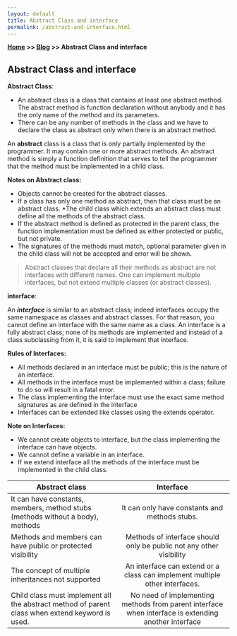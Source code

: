```yaml
---
layout: default
title: Abstract Class and interface
permalink: /abstract-and-interface.html
---
```

**[Home](https://supravatm.github.io/) >> [Blog](https://supravatm.github.io/blogs.html) >> Abstract Class and interface**

## Abstract Class and interface

**Abstract Class**:
* An abstract class is a class that contains at least one abstract method. The abstract method is function declaration without anybody and it has the only name of the method and its parameters.
* There can be any number of methods in the class and we have to declare the class as abstract only when there is an abstract method.

<p>An <b>abstract</b> class is a class that is only partially implemented by the programmer. It may contain one or more abstract methods. An abstract method is simply a function definition that serves to tell the programmer that the method must be implemented in a child class.</p>

**Notes on Abstract class:**

* Objects cannot be created for the abstract classes.
* If a class has only one method as abstract, then that class must be an abstract class.
*The child class which extends an abstract class must define all the methods of the abstract class.
* If the abstract method is defined as protected in the parent class, the function implementation must be defined as either protected or public, but not private.
* The signatures of the methods must match, optional parameter given in the child class will not be accepted and error will be shown.
>Abstract classes that declare all their methods as abstract are not interfaces with different names. One can implement multiple interfaces, but not extend multiple classes (or abstract classes).

**interface**:
<p>An <b><i>interface</i></b> is similar to an abstract class; indeed interfaces occupy the same namespace as classes and abstract classes. For that reason, you cannot define an interface with the same name as a class. An interface is a fully abstract class; none of its methods are implemented and instead of a class subclassing from it, it is said to implement that interface.</p>

**Rules of Interfaces:**
* All methods declared in an interface must be public; this is the nature of an interface.
* All methods in the interface must be implemented within a class; failure to do so will result in a fatal error.
* The class implementing the interface must use the exact same method signatures as are defined in the interface
* Interfaces can be extended like classes using the extends operator.

**Note on Interfaces:**
* We cannot create objects to interface, but the class implementing the interface can have objects.
* We cannot define a variable in an interface.
* If we extend interface all the methods of the interface must be implemented in the child class.


| Abstract class        | Interface           |
| ------------- |:-------------:|
| It can have constants, members, method stubs (methods without a body), methods | It can only have constants and methods stubs.|
| Methods and members can have public or protected visibility      | Methods of interface should only be public not any other visibility      |
| The concept of multiple inheritances not supported | An interface can extend or a class can implement multiple other interfaces.      |
| Child class must implement all the abstract method of parent class when extend keyword is used. | No need of implementing methods from parent interface when interface is extending another interface      |
